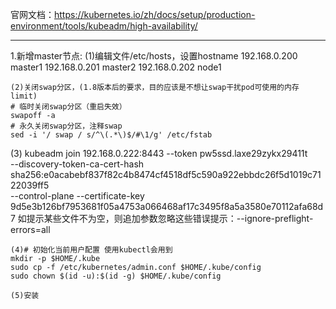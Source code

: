 官网文档：https://kubernetes.io/zh/docs/setup/production-environment/tools/kubeadm/high-availability/

---
1.新增master节点:
(1)编辑文件/etc/hosts，设置hostname
192.168.0.200 master1
192.168.0.201 master2
192.168.0.202 node1
```
(2)关闭swap分区，(1.8版本后的要求，目的应该是不想让swap干扰pod可使用的内存limit)
# 临时关闭swap分区（重启失效）
swapoff -a
# 永久关闭swap分区，注释swap
sed -i '/ swap / s/^\(.*\)$/#\1/g' /etc/fstab
```
(3)
kubeadm join 192.168.0.222:8443 --token pw5ssd.laxe29zykx29411t \
    --discovery-token-ca-cert-hash sha256:e0acabebf837f82c4b8474cf4518df5c590a922ebbdc26f5d1019c7122039ff5 \
    --control-plane --certificate-key 9d5e3b126bf7953681f05a4753a066468af17c3495f8a5a3580e70112afa68d7
如提示某些文件不为空，则追加参数忽略这些错误提示：--ignore-preflight-errors=all
```
(4)# 初始化当前用户配置 使用kubectl会用到
mkdir -p $HOME/.kube
sudo cp -f /etc/kubernetes/admin.conf $HOME/.kube/config
sudo chown $(id -u):$(id -g) $HOME/.kube/config

(5)安装